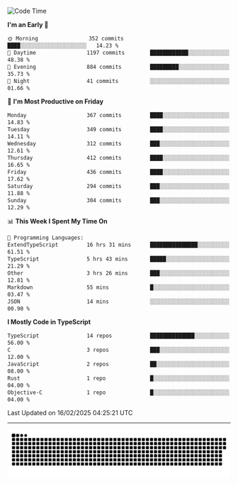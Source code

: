 <!--
<picture>
  <source
    srcset="https://github-readme-stats.vercel.app/api?username=kevinxft&show_icons=true&theme=dark"
    media="(prefers-color-scheme: dark)"
  />
  <source
    srcset="https://github-readme-stats.vercel.app/api?username=kevinxft&show_icons=true"
    media="(prefers-color-scheme: light), (prefers-color-scheme: no-preference)"
  />
  <img src="https://github-readme-stats.vercel.app/api?username=kevinxft&show_icons=true" />
</picture>
-->

<!--START_SECTION:waka-->
![Code Time](http://img.shields.io/badge/Code%20Time-3%2C099%20hrs%2035%20mins-blue)

**I'm an Early 🐤** 

```text
🌞 Morning                352 commits         ████░░░░░░░░░░░░░░░░░░░░░   14.23 % 
🌆 Daytime                1197 commits        ████████████░░░░░░░░░░░░░   48.38 % 
🌃 Evening                884 commits         █████████░░░░░░░░░░░░░░░░   35.73 % 
🌙 Night                  41 commits          ░░░░░░░░░░░░░░░░░░░░░░░░░   01.66 % 
```
📅 **I'm Most Productive on Friday** 

```text
Monday                   367 commits         ████░░░░░░░░░░░░░░░░░░░░░   14.83 % 
Tuesday                  349 commits         ████░░░░░░░░░░░░░░░░░░░░░   14.11 % 
Wednesday                312 commits         ███░░░░░░░░░░░░░░░░░░░░░░   12.61 % 
Thursday                 412 commits         ████░░░░░░░░░░░░░░░░░░░░░   16.65 % 
Friday                   436 commits         ████░░░░░░░░░░░░░░░░░░░░░   17.62 % 
Saturday                 294 commits         ███░░░░░░░░░░░░░░░░░░░░░░   11.88 % 
Sunday                   304 commits         ███░░░░░░░░░░░░░░░░░░░░░░   12.29 % 
```


📊 **This Week I Spent My Time On** 

```text
💬 Programming Languages: 
ExtendTypeScript         16 hrs 31 mins      ███████████████░░░░░░░░░░   61.51 % 
TypeScript               5 hrs 43 mins       █████░░░░░░░░░░░░░░░░░░░░   21.29 % 
Other                    3 hrs 26 mins       ███░░░░░░░░░░░░░░░░░░░░░░   12.81 % 
Markdown                 55 mins             █░░░░░░░░░░░░░░░░░░░░░░░░   03.47 % 
JSON                     14 mins             ░░░░░░░░░░░░░░░░░░░░░░░░░   00.90 % 
```

**I Mostly Code in TypeScript** 

```text
TypeScript               14 repos            ██████████████░░░░░░░░░░░   56.00 % 
C                        3 repos             ███░░░░░░░░░░░░░░░░░░░░░░   12.00 % 
JavaScript               2 repos             ██░░░░░░░░░░░░░░░░░░░░░░░   08.00 % 
Rust                     1 repo              █░░░░░░░░░░░░░░░░░░░░░░░░   04.00 % 
Objective-C              1 repo              █░░░░░░░░░░░░░░░░░░░░░░░░   04.00 % 
```




 Last Updated on 16/02/2025 04:25:21 UTC
<!--END_SECTION:waka-->

---

<picture>
  <source media="(prefers-color-scheme: dark)" srcset="https://raw.githubusercontent.com/kevinxft/kevinxft/output/github-contribution-grid-snake-dark.svg">
  <source media="(prefers-color-scheme: light)" srcset="https://raw.githubusercontent.com/kevinxft/kevinxft/output/github-contribution-grid-snake.svg">
  <img alt="github contribution grid snake animation" src="https://raw.githubusercontent.com/kevinxft/kevinxft/output/github-contribution-grid-snake.svg">
</picture>
